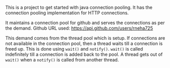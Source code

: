 This is a project to get started with java connection pooling.
It has the connection pooling implementation for HTTP connections.

It maintains a connection pool for github and serves the connections as per the demand.
Github URL used: https://api.github.com/users/rneha725

This demand comes from the thread pool which is setup. If connections are not available in the connection pool, then
a thread waits till a connection is freed up. This is done using `wait()` and `notify()`. `wait()` is called indefinitely
till a connection is added back to the pool. A thread gets out of `wait()` when a `notify()` is called from another thread.
